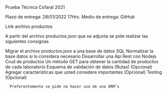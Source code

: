Prueba Técnica Cofaral 2021

Plazo de entrega: 28/01/2022 17Hrs.
Medio de entrega: GitHub

Link archivo productos

A partir del archivo productos.json que se adjunta  se pide  realizar las siguientes consignas 

Migrar el archivo productos.json a una base de datos SQL
Normalizar la  base datos si lo considera necesario
Desarrollar una Api Rest con Nodejs 
Crud de productos
Un método GET para obtener  la cantidad de  productos de cada laboratorio
Esquema de validación de datos (Rutas) (Opcional)
Agregar características que usted considere importantes (Opcional)
Testing (Opcional)


      Preferentemente se pide no hacer uso de una ORM’s